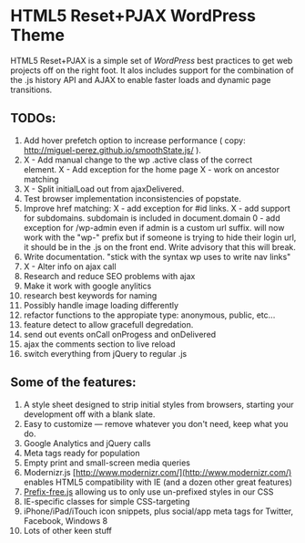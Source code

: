 #  HTML5 Reset+PJAX WordPress Theme

HTML5 Reset+PJAX is a simple set of *WordPress* best practices to get web projects off on the right foot. It alos includes support for the combination of the .js history API and AJAX to enable faster loads and dynamic page transitions.

## TODOs:
1. Add hover prefetch option to increase performance ( copy: http://miguel-perez.github.io/smoothState.js/ ).
2. X - Add manual change to the wp .active class of the correct <nav> element.
	X - Add exception for the home page
	X - work on ancestor matching
3. X - Split initialLoad out from ajaxDelivered.
4. Test browser implementation inconsistencies of popstate.
5. Improve href matching:
	X - add exception for #id links.
	X - add support for subdomains. subdomain is included in document.domain
	0 - add exception for /wp-admin even if admin is a custom url suffix.
		will now work with the "wp-" prefix but if someone is trying to hide their login url, it should be in the .js on the front end. Write advisory that this will break.
6. Write documentation. "stick with the syntax wp uses to write nav links"
7. X - Alter <head> info on ajax call
8. Research and reduce SEO problems with ajax
9. Make it work with google anylitics
10. research best keywords for naming
11. Possibly handle image loading differently
12. refactor functions to the appropiate type: anonymous, public, etc...
13. feature detect to allow gracefull degredation.
14. send out events onCall onProgess and onDelivered
15. ajax the comments section to live reload
16. switch everything from jQuery to regular .js


## Some of the features:

1. A style sheet designed to strip initial styles from browsers, starting your development off with a blank slate.
2. Easy to customize — remove whatever you don't need, keep what you do.
3. Google Analytics and jQuery calls
4. Meta tags ready for population
5. Empty print and small-screen media queries
6. Modernizr.js [http://www.modernizr.com/](http://www.modernizr.com/) enables HTML5 compatibility with IE (and a dozen other great features)
7. [Prefix-free.js](http://leaverou.github.io/prefixfree/) allowing us to only use un-prefixed styles in our CSS
8. IE-specific classes for simple CSS-targeting
9. iPhone/iPad/iTouch icon snippets, plus social/app meta tags for Twitter, Facebook, Windows 8
10. Lots of other keen stuff
